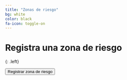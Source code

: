 ```yaml
---
title: "Zonas de riesgo"
bg: white
color: black
fa-icon: toggle-on
---
```


# Registra una zona de riesgo

{: .left}

<div class="icontain">
	<button id="registrar_zona">Registrar zona de riesgo</button>
</div>
